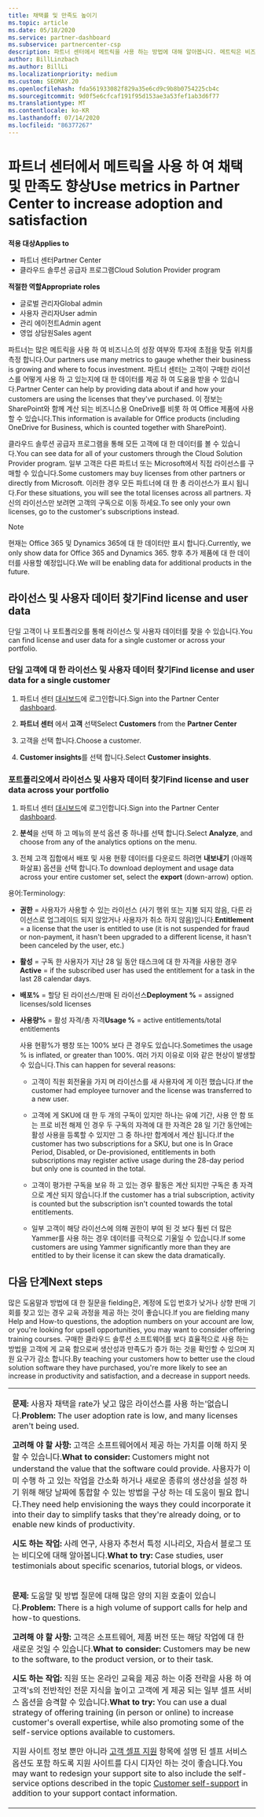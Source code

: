 ```yaml
---
title: 채택률 및 만족도 높이기
ms.topic: article
ms.date: 05/18/2020
ms.service: partner-dashboard
ms.subservice: partnercenter-csp
description: 파트너 센터에서 메트릭을 사용 하는 방법에 대해 알아봅니다. 메트릭은 비즈니스의 성장, 고객이 라이선스를 사용 하는 방법 및 투자에 집중 하는 위치를 표시할 수 있습니다.
author: BillLinzbach
ms.author: BillLi
ms.localizationpriority: medium
ms.custom: SEOMAY.20
ms.openlocfilehash: fda561933082f829a35e6cd9c9b8b0754225cb4c
ms.sourcegitcommit: 9d0f5e6cfcaf191f95d153ae3a53fef1ab3d6f77
ms.translationtype: MT
ms.contentlocale: ko-KR
ms.lasthandoff: 07/14/2020
ms.locfileid: "86377267"
---
```

# <a name="use-metrics-in-partner-center-to-increase-adoption-and-satisfaction"></a><span data-ttu-id="f1893-104">파트너 센터에서 메트릭을 사용 하 여 채택 및 만족도 향상</span><span class="sxs-lookup"><span data-stu-id="f1893-104">Use metrics in Partner Center to increase adoption and satisfaction</span></span>

<span data-ttu-id="f1893-105">**적용 대상**</span><span class="sxs-lookup"><span data-stu-id="f1893-105">**Applies to**</span></span>

- <span data-ttu-id="f1893-106">파트너 센터</span><span class="sxs-lookup"><span data-stu-id="f1893-106">Partner Center</span></span>
- <span data-ttu-id="f1893-107">클라우드 솔루션 공급자 프로그램</span><span class="sxs-lookup"><span data-stu-id="f1893-107">Cloud Solution Provider program</span></span>

<span data-ttu-id="f1893-108">**적절한 역할**</span><span class="sxs-lookup"><span data-stu-id="f1893-108">**Appropriate roles**</span></span>

- <span data-ttu-id="f1893-109">글로벌 관리자</span><span class="sxs-lookup"><span data-stu-id="f1893-109">Global admin</span></span>
- <span data-ttu-id="f1893-110">사용자 관리자</span><span class="sxs-lookup"><span data-stu-id="f1893-110">User admin</span></span>
- <span data-ttu-id="f1893-111">관리 에이전트</span><span class="sxs-lookup"><span data-stu-id="f1893-111">Admin agent</span></span>
- <span data-ttu-id="f1893-112">영업 상담원</span><span class="sxs-lookup"><span data-stu-id="f1893-112">Sales agent</span></span>

<span data-ttu-id="f1893-113">파트너는 많은 메트릭을 사용 하 여 비즈니스의 성장 여부와 투자에 초점을 맞출 위치를 측정 합니다.</span><span class="sxs-lookup"><span data-stu-id="f1893-113">Our partners use many metrics to gauge whether their business is growing and where to focus investment.</span></span> <span data-ttu-id="f1893-114">파트너 센터는 고객이 구매한 라이선스를 어떻게 사용 하 고 있는지에 대 한 데이터를 제공 하 여 도움을 받을 수 있습니다.</span><span class="sxs-lookup"><span data-stu-id="f1893-114">Partner Center can help by providing data about if and how your customers are using the licenses that they've purchased.</span></span> <span data-ttu-id="f1893-115">이 정보는 SharePoint와 함께 계산 되는 비즈니스용 OneDrive를 비롯 하 여 Office 제품에 사용할 수 있습니다.</span><span class="sxs-lookup"><span data-stu-id="f1893-115">This information is available for Office products (including OneDrive for Business, which is counted together with SharePoint).</span></span>

<span data-ttu-id="f1893-116">클라우드 솔루션 공급자 프로그램을 통해 모든 고객에 대 한 데이터를 볼 수 있습니다.</span><span class="sxs-lookup"><span data-stu-id="f1893-116">You can see data for all of your customers through the Cloud Solution Provider program.</span></span> <span data-ttu-id="f1893-117">일부 고객은 다른 파트너 또는 Microsoft에서 직접 라이선스를 구매할 수 있습니다.</span><span class="sxs-lookup"><span data-stu-id="f1893-117">Some customers may buy licenses from other partners or directly from Microsoft.</span></span> <span data-ttu-id="f1893-118">이러한 경우 모든 파트너에 대 한 총 라이선스가 표시 됩니다.</span><span class="sxs-lookup"><span data-stu-id="f1893-118">For these situations, you will see the total licenses across all partners.</span></span> <span data-ttu-id="f1893-119">자신의 라이선스만 보려면 고객의 구독으로 이동 하세요.</span><span class="sxs-lookup"><span data-stu-id="f1893-119">To see only your own licenses, go to the customer's subscriptions instead.</span></span>

> [!NOTE]  
>  <span data-ttu-id="f1893-120">현재는 Office 365 및 Dynamics 365에 대 한 데이터만 표시 합니다.</span><span class="sxs-lookup"><span data-stu-id="f1893-120">Currently, we only show data for Office 365 and Dynamics 365.</span></span> <span data-ttu-id="f1893-121">향후 추가 제품에 대 한 데이터를 사용할 예정입니다.</span><span class="sxs-lookup"><span data-stu-id="f1893-121">We will be enabling data for additional products in the future.</span></span>

## <a name="find-license-and-user-data"></a><span data-ttu-id="f1893-122">라이선스 및 사용자 데이터 찾기</span><span class="sxs-lookup"><span data-stu-id="f1893-122">Find license and user data</span></span>

<span data-ttu-id="f1893-123">단일 고객이 나 포트폴리오를 통해 라이선스 및 사용자 데이터를 찾을 수 있습니다.</span><span class="sxs-lookup"><span data-stu-id="f1893-123">You can find license and user data for a single customer or across your portfolio.</span></span>

### <a name="find-license-and-user-data-for-a-single-customer"></a><span data-ttu-id="f1893-124">단일 고객에 대 한 라이선스 및 사용자 데이터 찾기</span><span class="sxs-lookup"><span data-stu-id="f1893-124">Find license and user data for a single customer</span></span>

1. <span data-ttu-id="f1893-125">파트너 센터 [대시보드](https://partner.microsoft.com/dashboard)에 로그인합니다.</span><span class="sxs-lookup"><span data-stu-id="f1893-125">Sign into the Partner Center [dashboard](https://partner.microsoft.com/dashboard).</span></span>

2. <span data-ttu-id="f1893-126">**파트너 센터** 에서 **고객** 선택</span><span class="sxs-lookup"><span data-stu-id="f1893-126">Select **Customers** from the **Partner Center**</span></span>

3. <span data-ttu-id="f1893-127">고객을 선택 합니다.</span><span class="sxs-lookup"><span data-stu-id="f1893-127">Choose a customer.</span></span>

4. <span data-ttu-id="f1893-128">**Customer insights**를 선택 합니다.</span><span class="sxs-lookup"><span data-stu-id="f1893-128">Select **Customer insights**.</span></span>

### <a name="find-license-and-user-data-across-your-portfolio"></a><span data-ttu-id="f1893-129">포트폴리오에서 라이선스 및 사용자 데이터 찾기</span><span class="sxs-lookup"><span data-stu-id="f1893-129">Find license and user data across your portfolio</span></span>

1. <span data-ttu-id="f1893-130">파트너 센터 [대시보드](https://partner.microsoft.com/dashboard)에 로그인합니다.</span><span class="sxs-lookup"><span data-stu-id="f1893-130">Sign into the Partner Center [dashboard](https://partner.microsoft.com/dashboard).</span></span>

2. <span data-ttu-id="f1893-131">**분석**을 선택 하 고 메뉴의 분석 옵션 중 하나를 선택 합니다.</span><span class="sxs-lookup"><span data-stu-id="f1893-131">Select **Analyze**, and choose from any of the analytics options on the menu.</span></span>

3. <span data-ttu-id="f1893-132">전체 고객 집합에서 배포 및 사용 현황 데이터를 다운로드 하려면 **내보내기** (아래쪽 화살표) 옵션을 선택 합니다.</span><span class="sxs-lookup"><span data-stu-id="f1893-132">To download deployment and usage data across your entire customer set, select the **export** (down-arrow) option.</span></span>

<span data-ttu-id="f1893-133">용어:</span><span class="sxs-lookup"><span data-stu-id="f1893-133">Terminology:</span></span>

- <span data-ttu-id="f1893-134">**권한** = 사용자가 사용할 수 있는 라이선스 (사기 행위 또는 지불 되지 않음, 다른 라이선스로 업그레이드 되지 않았거나 사용자가 취소 하지 않음)입니다.</span><span class="sxs-lookup"><span data-stu-id="f1893-134">**Entitlement** = a license that the user is entitled to use (it is not suspended for fraud or non-payment, it hasn't been upgraded to a different license, it hasn't been canceled by the user, etc.)</span></span>

- <span data-ttu-id="f1893-135">**활성** = 구독 한 사용자가 지난 28 일 동안 태스크에 대 한 자격을 사용한 경우</span><span class="sxs-lookup"><span data-stu-id="f1893-135">**Active** = if the subscribed user has used the entitlement for a task in the last 28 calendar days.</span></span>

- <span data-ttu-id="f1893-136">**배포%** = 할당 된 라이선스/판매 된 라이선스</span><span class="sxs-lookup"><span data-stu-id="f1893-136">**Deployment %** = assigned licenses/sold licenses</span></span>

- <span data-ttu-id="f1893-137">**사용량%** = 활성 자격/총 자격</span><span class="sxs-lookup"><span data-stu-id="f1893-137">**Usage %** = active entitlements/total entitlements</span></span>

   <span data-ttu-id="f1893-138">사용 현황%가 팽창 또는 100% 보다 큰 경우도 있습니다.</span><span class="sxs-lookup"><span data-stu-id="f1893-138">Sometimes the usage % is inflated, or greater than 100%.</span></span> <span data-ttu-id="f1893-139">여러 가지 이유로 이와 같은 현상이 발생할 수 있습니다.</span><span class="sxs-lookup"><span data-stu-id="f1893-139">This can happen for several reasons:</span></span>

  - <span data-ttu-id="f1893-140">고객이 직원 회전율을 가지 며 라이선스를 새 사용자에 게 이전 했습니다.</span><span class="sxs-lookup"><span data-stu-id="f1893-140">If the customer had employee turnover and the license was transferred to a new user.</span></span>

  - <span data-ttu-id="f1893-141">고객에 게 SKU에 대 한 두 개의 구독이 있지만 하나는 유예 기간, 사용 안 함 또는 프로 비전 해제 인 경우 두 구독의 자격에 대 한 자격은 28 일 기간 동안에는 활성 사용을 등록할 수 있지만 그 중 하나만 합계에서 계산 됩니다.</span><span class="sxs-lookup"><span data-stu-id="f1893-141">If the customer has two subscriptions for a SKU, but one is In Grace Period, Disabled, or De-provisioned, entitlements in both subscriptions may register active usage during the 28-day period but only one is counted in the total.</span></span>

  - <span data-ttu-id="f1893-142">고객이 평가판 구독을 보유 하 고 있는 경우 활동은 계산 되지만 구독은 총 자격으로 계산 되지 않습니다.</span><span class="sxs-lookup"><span data-stu-id="f1893-142">If the customer has a trial subscription, activity is counted but the subscription isn't counted towards the total entitlements.</span></span>

  - <span data-ttu-id="f1893-143">일부 고객이 해당 라이선스에 의해 권한이 부여 된 것 보다 훨씬 더 많은 Yammer를 사용 하는 경우 데이터를 극적으로 기울일 수 있습니다.</span><span class="sxs-lookup"><span data-stu-id="f1893-143">If some customers are using Yammer significantly more than they are entitled to by their license it can skew the data dramatically.</span></span>

## <a name="next-steps"></a><span data-ttu-id="f1893-144">다음 단계</span><span class="sxs-lookup"><span data-stu-id="f1893-144">Next steps</span></span>

<span data-ttu-id="f1893-145">많은 도움말과 방법에 대 한 질문을 fielding은, 계정에 도입 번호가 낮거나 상향 판매 기회를 찾고 있는 경우 교육 과정을 제공 하는 것이 좋습니다.</span><span class="sxs-lookup"><span data-stu-id="f1893-145">If you are fielding many Help and How-to questions, the adoption numbers on your account are low, or you're looking for upsell opportunities, you may want to consider offering training courses.</span></span> <span data-ttu-id="f1893-146">구매한 클라우드 솔루션 소프트웨어를 보다 효율적으로 사용 하는 방법을 고객에 게 교육 함으로써 생산성과 만족도가 증가 하는 것을 확인할 수 있으며 지원 요구가 감소 합니다.</span><span class="sxs-lookup"><span data-stu-id="f1893-146">By teaching your customers how to better use the cloud solution software they have purchased, you're more likely to see an increase in productivity and satisfaction, and a decrease in support needs.</span></span>

<table>
<colgroup>
<col width="100%" />
</colgroup>
<tbody>
<tr class="odd">
<td><p><span data-ttu-id="f1893-147"><strong>문제:</strong> 사용자 채택을 rate가 낮고 많은 라이선스를 사용 하는&#39;없습니다.</span><span class="sxs-lookup"><span data-stu-id="f1893-147"><strong>Problem:</strong> The user adoption rate is low, and many licenses aren&#39;t being used.</span></span></p>
<p><span data-ttu-id="f1893-148"><strong>고려해 야 할 사항:</strong> 고객은 소프트웨어에서 제공 하는 가치를 이해 하지 못할 수 있습니다.</span><span class="sxs-lookup"><span data-stu-id="f1893-148"><strong>What to consider:</strong> Customers might not understand the value that the software could provide.</span></span> <span data-ttu-id="f1893-149">사용자가 이미 수행 하 고 있는 작업을 간소화 하거나 새로운 종류의 생산성을 설정 하기 위해 해당 날짜에 통합할 수 있는 방법을 구상 하는 데 도움이 필요 합니다.</span><span class="sxs-lookup"><span data-stu-id="f1893-149">They need help envisioning the ways they could incorporate it into their day to simplify tasks that they're already doing, or to enable new kinds of productivity.</span></span></p>
<p><span data-ttu-id="f1893-150"><strong>시도 하는 작업:</strong> 사례 연구, 사용자 추천서 특정 시나리오, 자습서 블로그 또는 비디오에 대해 알아봅니다.</span><span class="sxs-lookup"><span data-stu-id="f1893-150"><strong>What to try:</strong> Case studies, user testimonials about specific scenarios, tutorial blogs, or videos.</span></span></p></td>
</tr>
<tr class="even">
<td><p><span data-ttu-id="f1893-151"><strong>문제:</strong> 도움말 및 방법 질문에 대해 많은 양의 지원 호출이 있습니다.</span><span class="sxs-lookup"><span data-stu-id="f1893-151"><strong>Problem:</strong> There is a high volume of support calls for help and how-to questions.</span></span></p>
<p><span data-ttu-id="f1893-152"><strong>고려해 야 할 사항:</strong> 고객은 소프트웨어, 제품 버전 또는 해당 작업에 대 한 새로운 것일 수 있습니다.</span><span class="sxs-lookup"><span data-stu-id="f1893-152"><strong>What to consider:</strong> Customers may be new to the software, to the product version, or to their task.</span></span></p>
<p><span data-ttu-id="f1893-153"><strong>시도 하는 작업:</strong> 직원 또는 온라인 교육을 제공 하는 이중 전략을 사용 하 여 고객&#39;s의 전반적인 전문 지식을 높이고 고객에 게 제공 되는 일부 셀프 서비스 옵션을 승격할 수 있습니다.</span><span class="sxs-lookup"><span data-stu-id="f1893-153"><strong>What to try:</strong> You can use a dual strategy of offering training (in person or online) to increase customer&#39;s overall expertise, while also promoting some of the self-service options available to customers.</span></span></p>
<p><span data-ttu-id="f1893-154">지원 사이트 정보 뿐만 아니라 <a href="customer-self-support.md" data-raw-source="[Customer self-support](customer-self-support.md)">고객 셀프 지원</a> 항목에 설명 된 셀프 서비스 옵션도 포함 하도록 지원 사이트를 다시 디자인 하는 것이 좋습니다.</span><span class="sxs-lookup"><span data-stu-id="f1893-154">You may want to redesign your support site to also include the self-service options described in the topic <a href="customer-self-support.md" data-raw-source="[Customer self-support](customer-self-support.md)">Customer self-support</a> in addition to your support contact information.</span></span></p></td>
</tr>
</tbody>
</table>
